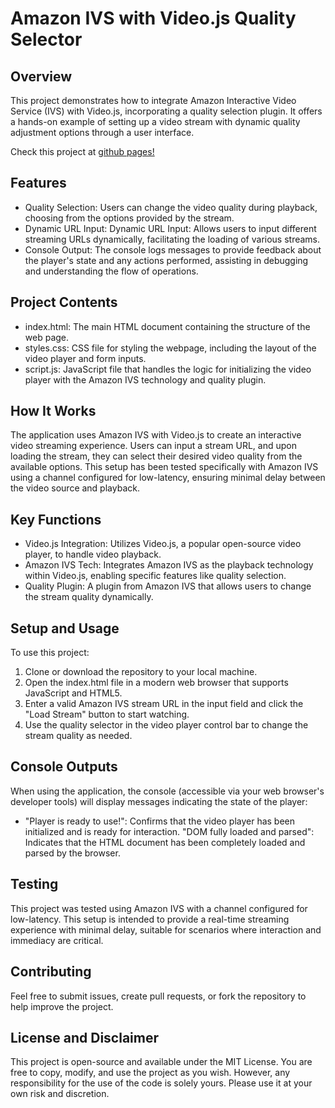 # Amazon IVS with Video.js Quality Selector

## Overview

This project demonstrates how to integrate Amazon Interactive Video Service (IVS) with Video.js, incorporating a quality selection plugin. It offers a hands-on example of setting up a video stream with dynamic quality adjustment options through a user interface.

Check this project at [github pages!](https://biagolini.github.io/WebPageIvsUrlManualSelector/)
## Features

- Quality Selection: Users can change the video quality during playback, choosing from the options provided by the stream.
- Dynamic URL Input: Dynamic URL Input: Allows users to input different streaming URLs dynamically, facilitating the loading of various streams.
- Console Output: The console logs messages to provide feedback about the player's state and any actions performed, assisting in debugging and understanding the flow of operations.

## Project Contents

- index.html: The main HTML document containing the structure of the web page.
- styles.css: CSS file for styling the webpage, including the layout of the video player and form inputs.
- script.js: JavaScript file that handles the logic for initializing the video player with the Amazon IVS technology and quality plugin.

## How It Works

The application uses Amazon IVS with Video.js to create an interactive video streaming experience. Users can input a stream URL, and upon loading the stream, they can select their desired video quality from the available options. This setup has been tested specifically with Amazon IVS using a channel configured for low-latency, ensuring minimal delay between the video source and playback.

## Key Functions

- Video.js Integration: Utilizes Video.js, a popular open-source video player, to handle video playback.
- Amazon IVS Tech: Integrates Amazon IVS as the playback technology within Video.js, enabling specific features like quality selection.
- Quality Plugin: A plugin from Amazon IVS that allows users to change the stream quality dynamically.

## Setup and Usage

To use this project:

1. Clone or download the repository to your local machine.
2. Open the index.html file in a modern web browser that supports JavaScript and HTML5.
3. Enter a valid Amazon IVS stream URL in the input field and click the "Load Stream" button to start watching.
4. Use the quality selector in the video player control bar to change the stream quality as needed.

## Console Outputs

When using the application, the console (accessible via your web browser's developer tools) will display messages indicating the state of the player:

- "Player is ready to use!": Confirms that the video player has been initialized and is ready for interaction.
  "DOM fully loaded and parsed": Indicates that the HTML document has been completely loaded and parsed by the browser.

## Testing

This project was tested using Amazon IVS with a channel configured for low-latency. This setup is intended to provide a real-time streaming experience with minimal delay, suitable for scenarios where interaction and immediacy are critical.



## Contributing

Feel free to submit issues, create pull requests, or fork the repository to help improve the project.

## License and Disclaimer

This project is open-source and available under the MIT License. You are free to copy, modify, and use the project as you wish. However, any responsibility for the use of the code is solely yours. Please use it at your own risk and discretion.


